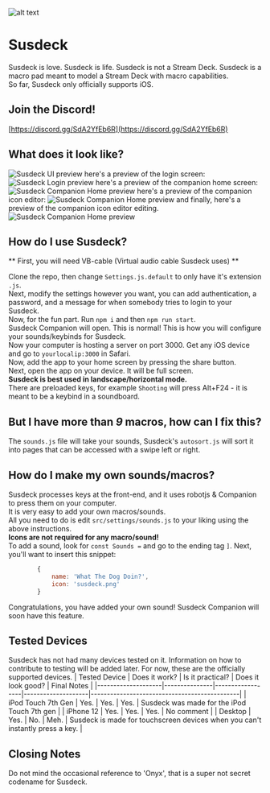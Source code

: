 ![alt text](https://github.com/susdeck/susdeck/blob/master/src/app/assets/icons/susdeck.png?raw=true)

# Susdeck

Susdeck is love. Susdeck is life. Susdeck is not a Stream Deck.
Susdeck is a macro pad meant to model a Stream Deck with macro capabilities.  
So far, Susdeck only officially supports iOS.

## Join the Discord!
[https://discord.gg/SdA2YfEb6R](https://discord.gg/SdA2YfEb6R)

## What does it look like?
![Susdeck UI preview](https://github.com/susdeck/susdeck/blob/master/demo/preview.png?raw=true)
here's a preview of the login screen:
![Susdeck Login preview](https://github.com/susdeck/susdeck/blob/master/demo/login.png?raw=true)
here's a preview of the companion home screen:
![Susdeck Companion Home preview](https://github.com/susdeck/susdeck/blob/master/demo/c-home.png?raw=true)
here's a preview of the companion icon editor:
![Susdeck Companion Home preview](https://github.com/susdeck/susdeck/blob/master/demo/c-ie.png?raw=true)
and finally, here's a preview of the companion icon editor editing.
![Susdeck Companion Home preview](https://github.com/susdeck/susdeck/blob/master/demo/c-ie-e.png?raw=true)

## How do I use Susdeck?
** First, you will need VB-cable (Virtual audio cable Susdeck uses) **

Clone the repo, then change `Settings.js.default` to only have it's extension `.js`.  
Next, modify the settings however you want, you can add authentication, a password, and a message for when somebody tries to login to your Susdeck.  
Now, for the fun part. Run `npm i` and then `npm run start`.  
Susdeck Companion will open. This is normal! This is how you will configure your sounds/keybinds for Susdeck.  
Now your computer is hosting a server on port 3000. Get any iOS device and go to `yourlocalip:3000` in Safari.  
Now, add the app to your home screen by pressing the share button.  
Next, open the app on your device. It will be full screen.  
**Susdeck is best used in landscape/horizontal mode.**  
There are preloaded keys, for example `Shooting` will press Alt+F24 - it is meant to be a keybind in a soundboard.  

## But I have more than *9* macros, how can I fix this?
The `sounds.js` file will take your sounds, Susdeck's `autosort.js` will sort it into pages that can be accessed with a swipe left or right.  

## How do I make my own sounds/macros?
Susdeck processes keys at the front-end, and it uses robotjs & Companion to press them on your computer.  
It is very easy to add your own macros/sounds.  
All you need to do is edit `src/settings/sounds.js` to your liking using the above instructions.  
**Icons are not required for any macro/sound!**  
To add a sound, look for `const Sounds =` and go to the ending tag `]`. Next, you'll want to insert this snippet:
```js
        {
            name: 'What The Dog Doin?',
            icon: 'susdeck.png'
        }
```
Congratulations, you have added your own sound! Susdeck Companion will soon have this feature.

## Tested Devices
Susdeck has not had many devices tested on it. Information on how to contribute to testing will be added later. For now, these are the officially supported devices.
| Tested Device      | Does it work? | Is it practical? | Does it look good? | Final Notes                                  |
|--------------------|---------------|------------------|--------------------|----------------------------------------------|
| iPod Touch 7th Gen | Yes.          | Yes.             | Yes.               | Susdeck was made for the iPod Touch 7th gen  |
| iPhone 12          | Yes.          | Yes.             | Yes.           | No comment |
| Desktop         | Yes.          | No.             | Meh.           | Susdeck is made for touchscreen devices when you can't instantly press a key. |
## Closing Notes
Do not mind the occasional reference to 'Onyx', that is a super not secret codename for Susdeck.
